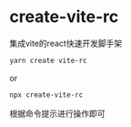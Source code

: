 # create-vite-rc

集成vite的react快速开发脚手架

```bash
yarn create vite-rc
```

or

```bash
npx create-vite-rc
```

根据命令提示进行操作即可

